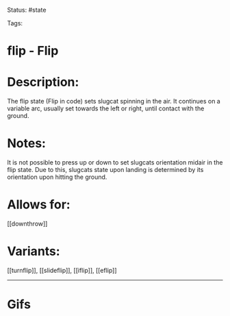Status: #state

Tags: 

# flip - Flip

# Description:
The flip state (Flip in code) sets slugcat spinning in the air. It continues on a variable arc, usually set towards the left or right, until contact with the ground.

# Notes:
It is not possible to press up or down to set slugcats orientation midair in the flip state. Due to this, slugcats state upon landing is determined by its orientation upon hitting the ground.

# Allows for:
[[downthrow]]

# Variants:
[[turnflip]], [[slideflip]], [[iflip]], [[eflip]]

___
# Gifs
